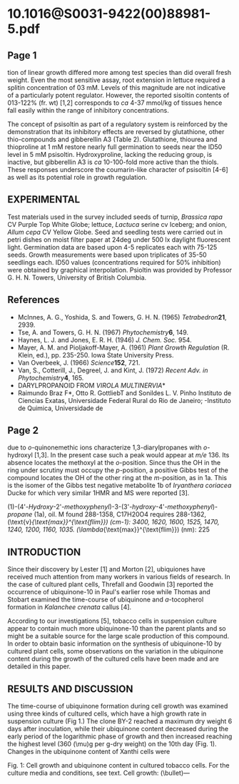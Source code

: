 # 10.1016@S0031-9422(00)88981-5.pdf

## Page 1

tion of linear growth differed more among test species than did overall fresh weight. Even the most sensitive assay, root extension in lettuce required a splitin concentration of 03 mM. Levels of this magnitude are not indicative of a particularly potent regulator. However, the reported sisoltin contents of 013-122% (fr. wt) [1,2] corresponds to _ca_ 4-37 mmol/kg of tissues hence fall easily within the range of inhibitory concentrations.

The concept of psisoltin as part of a regulatory system is reinforced by the demonstration that its inhibitory effects are reversed by glutathione, other thio-compounds and gibberellin A3 (Table 2). Glutathione, thiourea and thioproline at 1 mM restore nearly full germination to seeds near the ID50 level in 5 mM psisoltin. Hydroxyproline, lacking the reducing group, is inactive, but gibberellin A3 is _ca_ 10-100-fold more active than the thiols. These responses underscore the coumarin-like character of psisoltin [4-6] as well as its potential role in growth regulation.

## EXPERIMENTAL

Test materials used in the survey included seeds of turnip, _Brassica rapa_ CV Purple Top White Globe; lettuce, _Lactuca_ serine cv Iceberg; and onion, _Allum cepa_ CV Yellow Globe. Seed and seedling tests were carried out in petri dishes on moist filter paper at 24deg under 500 lx daylight fluorescent light. Germination data are based upon 4-5 replicates each with 75-125 seeds. Growth measurements were based upon triplicates of 35-50 seedlings each. ID50 values (concentrations required for 50% inhibition) were obtained by graphical interpolation. Psioltin was provided by Professor G. H. N. Towers, University of British Columbia.

## References

- McInnes, A. G., Yoshida, S. and Towers, G. H. N. (1965) _Tetrabedron_**21**, 2939.
- Tse, A. and Towers, G. H. N. (1967) _Phytochemistry_**6**, 149.
- Haynes, L. J. and Jones, E. R. H. (1946) _J. Chem. Soc._ 954.
- Mayer, A. M. and Pioljakoff-Mayer, A. (1961) _Plant Growth Regulation_ (R. Klein, ed.), pp. 235-250. Iowa State University Press.
- Van Overbeek, J. (1966) _Science_**152**, 721.
- Van, S., Cotterill, J., Degreel, J. and Kint, J. (1972) _Recent Adv. in Phytochemistry_**4**, 165.
- DARYLPROPANOID FROM _VIROLA MULTINERVIA_*
- Raimundo Braz F*, Otto R. GottliebT and Sonildes L. V. Pinho Instituto de Ciencias Exatas, Universidade Federal Rural do Rio de Janeiro; -Instituto de Quimica, Universidade de


## Page 2

due to _o_-quinonemethic ions characterize 1,3-diarylpropanes with _o_-hydroxyl [1,3]. In the present case such a peak would appear at _m/e_ 136. Its absence locates the methoxyl at the _o_-position. Since thus the OH in the ring under scrutiny must occupy the _p_-position, a positive Gibbs test of the compound locates the OH of the other ring at the _m_-position, as in 1a. This is the isomer of the Gibbs test negative metabolite 1b of _Iryanthera coriacea_ Ducke for which very similar 1HMR and MS were reported [3].

\(1\)-(4'-_Hydroxy_-2'-_methoxyphenyl_)-3-(3'-_hydroxy_-4'-_methoxyphenyl_)-_propane_ (1a), oil. M found 288-1358, C17H20O4 requires 288-1362, \(\text{v}_{\text{max}}^{\text{flim}}\) (cm-1): 3400, 1620, 1600, 1525, 1470, 1240, 1200, 1160, 1035. \(\lambda_{\text{max}}^{\text{flim}}\) (nm): 225

## INTRODUCTION

Since their discovery by Lester [1] and Morton [2], ubiquiones have received much attention from many workers in various fields of research. In the case of cultured plant cells, Threfall and Goodwin [3] reported the occurrence of ubiquinone-10 in Paul's earlier rose while Thomas and Stobart examined the time-course of ubiquinone and _a_-tocopherol formation in _Kalanchee crenata_ callus [4].

According to our investigations [5], tobacco cells in suspension culture appear to contain much more ubiquinone-10 than the parent plants and so might be a suitable source for the large scale production of this compound. In order to obtain basic information on the synthesis of ubiquinone-10 by cultured plant cells, some observations on the variation in the ubiquinone content during the growth of the cultured cells have been made and are detailed in this paper.

## RESULTS AND DISCUSSION

The time-course of ubiquinone formation during cell growth was examined using three kinds of cultured cells, which have a high growth rate in suspension culture (Fig 1.) The clone BY-2 reached a maximum dry weight 6 days after inoculation, while their ubiquinone content decreased during the early period of the logarithmic phase of growth and then increased reaching the highest level (360 \(\mu\)g per g-dry weight) on the 10th day (Fig. 1). Changes in the ubiquinone content of Xanthi cells were

Fig. 1: Cell growth and ubiquinone content in cultured tobacco cells. For the culture media and conditions, see text. Cell growth: \(\bullet\)—

